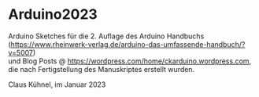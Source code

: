 # Arduino2023

Arduino Sketches für die  2. Auflage des Arduino Handbuchs (https://www.rheinwerk-verlag.de/arduino-das-umfassende-handbuch/?v=5007)   
und Blog Posts @ https://wordpress.com/home/ckarduino.wordpress.com, die nach Fertigstellung des Manuskriptes erstellt wurden.

Claus Kühnel, im Januar 2023
